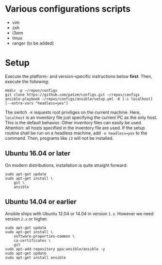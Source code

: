 # Various configurations scripts

* vim
* zsh
* i3wm
* tmux
* ranger (to be added)

# Setup
Execute the platform- and version-specific instructions below **first**.
Then, execute the following:
```
mkdir -p ~/repos/configs
git clone https://github.com/patzm/configs.git ~/repos/configs
ansible-playbook ~/repos/configs/ansible/setup.yml -K [-i localhost] [--extra-vars "headless=yes"]
```
The switch `-K` requests root priviliges on the current machine.
Here, `localhost` is an inventory file just specifying the current PC as the only host.
This is the default behavior.
Other inventory files can easily be used.
Attention: all hosts specified in the inventory file are used.
If the setup routine shall be run on a headless machine, add `-e headless=yes` to the command.
Then, programs like `i3` will not be installed.

## Ubuntu 16.04 or later
On modern distributions, installation is quite straight forward:
```
sudo apt-get update
sudo apt-get install \
    git \
    ansible
```

## Ubuntu 14.04 or earlier
Ansible ships with Ubuntu 12.04 or 14.04 in version `1.x`.
However we need version `2.x` or higher.
```
sudo apt-get update
sudo apt-get install \
    software-properties-common \
    ca-certificates \
    git
sudo apt-add-repository ppa:ansible/ansible -y
sudo apt-get update
sudo apt-get install ansible
```

